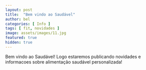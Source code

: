 ```yaml
---
layout: post
title:  "Bem vindo ao Saudável"
author: bel
categories: [ Info ]
tags: [ fit, novidades ]
image: assets/images/11.jpg
featured: true
hidden: true
---
```


Bem vindo ao Saudável! Logo estaremos publicando novidades e informacoes sobre alimentação saudável personalizada!
